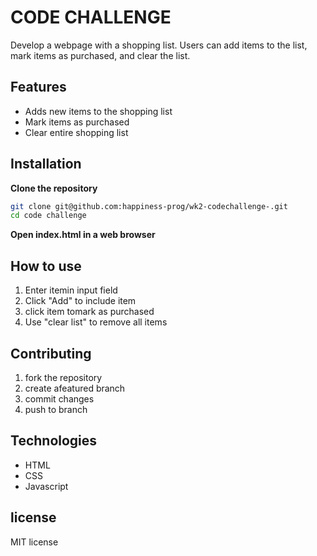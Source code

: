 # CODE CHALLENGE 
Develop a webpage with a shopping list. Users can add items to the list, mark items as purchased, and clear the list.


## Features
- Adds new items to the shopping list
- Mark items as purchased
- Clear entire shopping list 

## Installation
**Clone the repository**
```bash 
git clone git@github.com:happiness-prog/wk2-codechallenge-.git
cd code challenge
```
**Open index.html in a web browser**
## How to use
1. Enter itemin input field 
2. Click "Add" to include item 
3. click item tomark as  purchased
4. Use "clear list" to remove all items 


## Contributing 
1. fork the repository
2. create afeatured branch
3. commit changes
4. push to branch 


## Technologies
- HTML
- CSS
- Javascript 



## license
MIT license